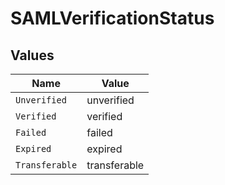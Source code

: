 # SAMLVerificationStatus


## Values

| Name           | Value          |
| -------------- | -------------- |
| `Unverified`   | unverified     |
| `Verified`     | verified       |
| `Failed`       | failed         |
| `Expired`      | expired        |
| `Transferable` | transferable   |